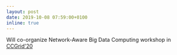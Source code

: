 ```yaml
---
layout: post
date: 2019-10-08 07:59:00+0100
inline: true
---
```


Will co-organize Network-Aware Big Data Computing workshop in [CCGrid'20](http://www.cloudbus.org/ccgrid2020/)